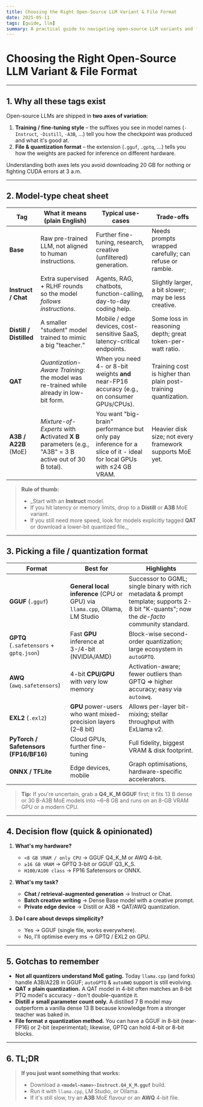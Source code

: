 ```yaml
---
title: Choosing the Right Open-Source LLM Variant & File Format
date: 2025-05-11
tags: [guide, llm]
summary: A practical guide to navigating open-source LLM variants and file formats, covering model types (Base, Instruct, Distill, QAT, MoE), quantization formats (GGUF, GPTQ, AWQ), and hardware-specific recommendations for optimal performance.
---
```


# Choosing the Right Open-Source LLM Variant & File Format

---

## 1. Why all these tags exist

Open-source LLMs are shipped in **two axes of variation**:

1. **Training / fine-tuning style** – the suffixes you see in model names (`-Instruct`, `-Distill`, `-A3B`, …) tell you how the checkpoint was produced and what it's good at.
2. **File & quantization format** – the extension (`.gguf`, `.gptq`, …) tells you how the weights are packed for inference on different hardware.

Understanding both axes lets you avoid downloading 20 GB for nothing or fighting CUDA errors at 3 a.m.

<!-- more -->

---

## 2. Model-type cheat sheet

| Tag                     | What it means (plain English)                                                                            | Typical use-cases                                                                                                | Trade-offs                                                     |
| ----------------------- | -------------------------------------------------------------------------------------------------------- | ---------------------------------------------------------------------------------------------------------------- | -------------------------------------------------------------- |
| **Base**                | Raw pre-trained LLM, not aligned to human instructions.                                                  | Further fine-tuning, research, creative (unfiltered) generation.                                                 | Needs prompts wrapped carefully; can refuse or ramble.         |
| **Instruct / Chat**     | Extra supervised + RLHF rounds so the model _follows instructions_.                                      | Agents, RAG, chatbots, function-calling, day-to-day coding help.                                                 | Slightly larger, a bit slower; may be less creative.           |
| **Distill / Distilled** | A smaller "student" model trained to mimic a big "teacher."                                              | Mobile / edge devices, cost-sensitive SaaS, latency-critical endpoints.                                          | Some loss in reasoning depth; great token-per-watt ratio.      |
| **QAT**                 | _Quantization-Aware Training_: the model was re-trained while already in low-bit form.                   | When you need 4- or 8-bit weights **and** near-FP16 accuracy (e.g., on consumer GPUs/CPUs).                      | Training cost is higher than plain post-training quantization. |
| **A3B / A22B** (MoE)    | _Mixture-of-Experts_ with **A**ctivated **X B** parameters (e.g., "A3B" = 3 B active out of 30 B total). | You want "big-brain" performance but only pay inference for a slice of it - ideal for local GPUs with ≤24 GB VRAM. | Heavier disk size; not every framework supports MoE yet.       |

> **Rule of thumb:**
>
> * _Start with an **Instruct** model.
> * If you hit latency or memory limits, drop to a **Distill** or **A3B** MoE variant.
> * If you still need more speed, look for models explicitly tagged **QAT** or download a lower-bit quantized file._

---

## 3. Picking a **file / quantization** format

| Format                                  | Best for                                                                    | Highlights                                                                                                                                 |
| --------------------------------------- | --------------------------------------------------------------------------- | ------------------------------------------------------------------------------------------------------------------------------------------ |
| **GGUF** (`.gguf`)                      | **General local inference** (CPU or GPU) via `llama.cpp`, Ollama, LM Studio | Successor to GGML; single binary with rich metadata & prompt template; supports 2-8 bit "K-quants"; now the _de-facto_ community standard. |
| **GPTQ** (`.safetensors` + `gptq.json`) | Fast **GPU** inference at 3-/4-bit (NVIDIA/AMD)                             | Block-wise second-order quantization; large ecosystem in `autoGPTQ`.                                                                       |
| **AWQ** (`awq.safetensors`)             | 4-bit **CPU/GPU** with very low memory                                      | Activation-aware; fewer outliers than GPTQ ⇒ higher accuracy; easy via `autoawq`.                                                          |
| **EXL2** (`.exl2`)                      | **GPU** power-users who want mixed-precision layers (2–8 bit)               | Allows per-layer bit-mixing; stellar throughput with ExLlama v2.                                                                           |
| **PyTorch / Safetensors (FP16/BF16)**   | Cloud GPUs, further fine-tuning                                             | Full fidelity, biggest VRAM & disk footprint.                                                                                              |
| **ONNX / TFLite**                       | Edge devices, mobile                                                        | Graph optimisations, hardware-specific accelerators.                                                                                       |

> **Tip:** If you're uncertain, grab a **Q4_K_M GGUF** first; it fits 13 B dense or 30 B-A3B MoE models into ~6–8 GB and runs on an 8-GB VRAM GPU or a modern CPU.

---

## 4. Decision flow (quick & opinionated)

1. **What's my hardware?**

      * `<8 GB VRAM / only CPU` → GGUF Q4_K_M or AWQ 4-bit.
      * `≥16 GB VRAM` → GPTQ 3-bit or GGUF Q3_K_S.
      * `H100/A100 class` → FP16 Safetensors or ONNX.

2. **What's my task?**

      * **Chat / retrieval-augmented generation** → Instruct or Chat.
      * **Batch creative writing** → Dense Base model with a creative prompt.
      * **Private edge device** → Distill or A3B + QAT/AWQ quantization.

3. **Do I care about devops simplicity?**
      * Yes → GGUF (single file, works everywhere).
      * No, I'll optimise every ms → GPTQ / EXL2 on GPU.

---

## 5. Gotchas to remember

* **Not all quantizers understand MoE gating.** Today `llama.cpp` (and forks) handle A3B/A22B in GGUF; `autoGPTQ` & `autoAWQ` support is still evolving.
* **QAT ≠ plain quantization.** A QAT model in 4-bit often matches an 8-bit PTQ model's accuracy - don't double-quantize it.
* **Distill ≠ small parameter count only.** A distilled 7 B model may outperform a vanilla dense 13 B because knowledge from a stronger teacher was baked in.
* **File format ≠ quantization method.** You can have a GGUF in 8-bit (near-FP16) or 2-bit (experimental); likewise, GPTQ can hold 4-bit or 8-bit blocks.

---

## 6. TL;DR

> **If you just want something that works:**
>
> * Download a **`<model-name>-Instruct.Q4_K_M.gguf`** build.
> * Run it with `llama.cpp`, LM Studio, or Ollama.
> * If it's still slow, try an **A3B** MoE flavour or an **AWQ** 4-bit file.
